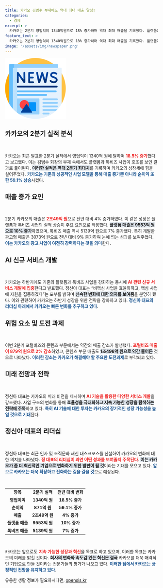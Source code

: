 ```yaml
---
title: 카카오 김범수 부재에도 역대 최대 매출 달성!
categories:
  - 경제
excerpt: >
  카카오는 2분기 영업익이 1340억원으로 18% 증가하며 역대 최대 매출을 기록했다. 플랫폼과 톡비즈 사업의 호조 속에 AI 서비스 개발에 속도를 내며 쇄신을 추진 중이다.
feature_text: >
  카카오는 2분기 영업익이 1340억원으로 18% 증가하며 역대 최대 매출을 기록했다. 플랫폼과 톡비즈 사업의 호조 속에 AI 서비스 개발에 속도를 내며 쇄신을 추진 중이다.
image: '/assets/img/newspaper.png'
---
```


<p><img src="/assets/img/newspaper.png" alt="kimp 속보" /></p>

<h2 data-ke-size="size26">카카오의 2분기 실적 분석</h2>

<p data-ke-size="size16">&nbsp;</p>

<p>카카오는 최근 발표한 2분기 실적에서 영업익이 1340억 원에 달하며 <b><span style="color: #ee2323;">18.5% 증가</span></b>했다고 보고했다. 이는 김범수 회장의 부재 속에서도 플랫폼과 톡비즈 사업이 호조를 보인 결과로 풀이된다. <b><span style="background-color: #21538527;">이러한 실적은 역대 2분기 최대치</span></b>를 기록하며 카카오의 성장세에 힘을 실어주었다. <b><span style="color: #1a5490;">카카오는 기존의 성공적인 사업 모델을 통해 매출 증가뿐 아니라 순이익 또한 59.1% 상승</span></b>시켰다.</p>

<h2 data-ke-size="size26">매출 증가 요인</h2>

<p data-ke-size="size16">&nbsp;</p>

<p>2분기 카카오의 매출은 <b><span style="color: #ee2323;">2조49억 원</span></b>으로 전년 대비 4% 증가하였다. 이 같은 성장은 플랫폼과 톡비즈 사업의 실적 상승이 주요 요인으로 작용했다. <b><span style="background-color: #21538527;">플랫폼 매출은 9553억 원으로 10% 증가</span></b>하였으며, 톡비즈 매출 역시 5139억 원으로 7% 증가했다. 특히 개발한 광고형 매출은 3073억 원으로 전년 대비 9% 증가하여 눈에 띄는 성과를 보여주었다. <b><span style="color: #1a5490;">이는 카카오의 광고 사업이 여전히 강력하다는 것을 의미</span></b>한다.</p>

<h2 data-ke-size="size26">AI 신규 서비스 개발</h2>

<p data-ke-size="size16">&nbsp;</p>

<p>카카오는 하반기에도 기존의 플랫폼과 톡비즈 사업을 강화하는 동시에 <b><span style="color: #ee2323;">AI 관련 신규 서비스 개발에 집중</span></b>한다고 발표했다. 정신아 대표는 “비핵심 사업을 효율화하고, 핵심 사업에 자원을 집중하겠다”는 포부를 밝히며 <b><span style="background-color: #21538527;">신속한 변화에 대한 의지를 보여줌</span></b>을 분명히 했다. 이와 관련하여 카카오는 하반기 성장을 위한 전략을 강화하고 있다. <b><span style="color: #1a5490;">정신아 대표의 리더십 아래에서 카카오는 빠른 변화를 추구하고 있다</span></b>.</p>

<h2 data-ke-size="size26">위험 요소 및 도전 과제</h2>

<p data-ke-size="size16">&nbsp;</p>

<p>이번 2분기 포털비즈와 콘텐츠 부문에서는 약간의 매출 감소가 발생했다. <b><span style="color: #ee2323;">포털비즈 매출이 879억 원으로 2% 감소</span></b>하였고, 콘텐츠 부문 매출도 <b><span style="background-color: #21538527;">1조496억 원으로 약간 줄어든</span></b> 것으로 나타났다. <b><span style="color: #1a5490;">이러한 감소는 카카오가 해결해야 할 주요한 도전과제</span></b>로 부각되고 있다.</p>

<h2 data-ke-size="size26">미래 전망과 전략</h2>

<p data-ke-size="size16">&nbsp;</p>

<p>정신아 대표는 카카오의 미래 비전을 제시하며 <b><span style="color: #ee2323;">AI 기술을 활용한 다양한 서비스 개발</span></b>을 강조했다. 사업 구조의 변화를 통해 <b><span style="background-color: #21538527;">효율성을 극대화하고 지속 가능한 성장을 탐색하는 전략에 주목</span></b>하고 있다. <b><span style="color: #1a5490;">특히 AI 기술에 대한 투자는 카카오의 장기적인 성장 가능성을 높일 것으로 기대</span></b>된다.</p>

<h2 data-ke-size="size26">정신아 대표의 리더십</h2>

<p data-ke-size="size16">&nbsp;</p>

<p>정신아 대표는 최근 인사 및 조직문화 쇄신 태스크포스를 신설하여 카카오의 변화에 대한 의지를 나타냈다. <b><span style="color: #ee2323;">정 대표의 리더십이 과연 어떤 성과를 보여줄지 주목된다</span></b>. <b><span style="background-color: #21538527;">이는 카카오가 좀 더 혁신적인 기업으로 변화하기 위한 발판이 될 것</span></b>이라는 기대를 모으고 있다. <b><span style="color: #1a5490;">앞으로 카카오는 더욱 확장하고 진화하는 길을 걸을 것</span></b>으로 예상된다.</p>

<p data-ke-size="size16">&nbsp;</p>

<table style="width: 100%;">
    <tr>
        <td style="text-align: center; height: 17px;"><b>항목</b></td>
        <td style="text-align: center; height: 17px;"><b>2분기 실적</b></td>
        <td style="text-align: center; height: 17px;"><b>전년 대비 변화</b></td>
    </tr>
    <tr>
        <td style="text-align: center; height: 17px;"><b>영업이익</b></td>
        <td style="text-align: center; height: 17px;"><b>1340억 원</b></td>
        <td style="text-align: center; height: 17px;"><b>18.5% 증가</b></td>
    </tr>
    <tr>
        <td style="text-align: center; height: 17px;"><b>순이익</b></td>
        <td style="text-align: center; height: 17px;"><b>871억 원</b></td>
        <td style="text-align: center; height: 17px;"><b>59.1% 증가</b></td>
    </tr>
    <tr>
        <td style="text-align: center; height: 17px;"><b>매출</b></td>
        <td style="text-align: center; height: 17px;"><b>2조49억 원</b></td>
        <td style="text-align: center; height: 17px;"><b>4% 증가</b></td>
    </tr>
    <tr>
        <td style="text-align: center; height: 17px;"><b>플랫폼 매출</b></td>
        <td style="text-align: center; height: 17px;"><b>9553억 원</b></td>
        <td style="text-align: center; height: 17px;"><b>10% 증가</b></td>
    </tr>
    <tr>
        <td style="text-align: center; height: 17px;"><b>톡비즈 매출</b></td>
        <td style="text-align: center; height: 17px;"><b>5139억 원</b></td>
        <td style="text-align: center; height: 17px;"><b>7% 증가</b></td>
    </tr>
</table>

<p data-ke-size="size16">&nbsp;</p>

<p>카카오는 앞으로도 <b><span style="color: #ee2323;">지속 가능한 성장과 혁신</span></b>을 목표로 하고 있으며, 이러한 목표는 카카오의 미래를 밝힐 것이다. <b><span style="background-color: #21538527;">회사의 변화와 속도감 있는 혁신은 결국</span></b> 카카오를 더욱 매력적인 기업으로 만들 것이라는 전문가들의 평가가 나오고 있다. <b><span style="color: #1a5490;">이러한 점에서 카카오는 긍정적인 전망을 유지하고 있다</span></b>.</p>
유용한 생활 정보가 필요하시다면, <a href="https://opensis.kr" rel="dofollow">opensis.kr</a>


